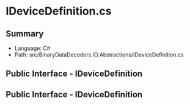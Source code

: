 ﻿# IDeviceDefinition.cs

## Summary

* Language: C#
* Path: src/BinaryDataDecoders.IO.Abstractions/IDeviceDefinition.cs

## Public Interface - IDeviceDefinition

## Public Interface - IDeviceDefinition

